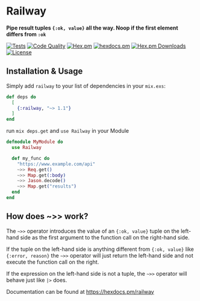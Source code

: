 # Railway

**Pipe result tuples `{:ok, value}` all the way. Noop if the first element differs from `:ok`**

[![Tests](https://github.com/sorax/railway/actions/workflows/test.yml/badge.svg)](https://github.com/sorax/railway/actions/workflows/test.yml)
[![Code Quality](https://github.com/sorax/railway/actions/workflows/quality.yml/badge.svg)](https://github.com/sorax/railway/actions/workflows/quality.yml)
[![Hex.pm](https://img.shields.io/hexpm/v/railway.svg)](https://hex.pm/packages/railway)
[![hexdocs.pm](https://img.shields.io/badge/docs-1.1.0-brightgreen.svg)](https://hexdocs.pm/railway/1.1.0/Railway.html)
[![Hex.pm Downloads](https://img.shields.io/hexpm/dt/railway)](https://hex.pm/packages/railway)
[![License](https://img.shields.io/hexpm/l/railway.svg)](https://github.com/sorax/railway/blob/min/LICENSE.md)

## Installation & Usage

Simply add `railway` to your list of dependencies in your `mix.exs`:

```elixir
def deps do
  [
    {:railway, "~> 1.1"}
  ]
end
```

run `mix deps.get` and `use Railway` in your Module

```elixir
defmodule MyModule do
  use Railway

  def my_func do
    "https://www.example.com/api"
    ~>> Req.get()
    ~>> Map.get(:body)
    ~>> Jason.decode()
    ~>> Map.get("results")
  end
end
```

## How does ~>> work?

The `~>>` operator introduces the value of an `{:ok, value}` tuple on the left-hand side
as the first argument to the function call on the right-hand side.

If the tuple on the left-hand side is anything different from `{:ok, value}` like `{:error, reason}`
the `~>>` operator will just return the left-hand side and not execute the function call on the right.

If the expression on the left-hand side is not a tuple, the `~>>` operator will behave just like `|>` does.

Documentation can be found at https://hexdocs.pm/railway
